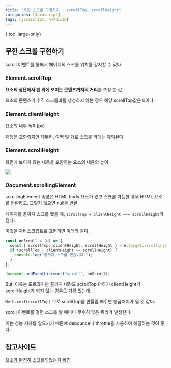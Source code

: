 ```yaml
---
title: "무한 스크롤 구현하기 : scrollTop, scrollHeight"
categories: [Javascript]
tags: [javascript, 무한스크롤]
---
```


{:toc .large-only}

## 무한 스크롤 구현하기

scroll 이벤트를 통해서 페이지의 스크롤 위치를 감지할 수 있다.

### Element.scrollTop

**요소의 상단에서 맨 위에 보이는 콘텐츠까지의 거리**를 측정 한 값

요소의 콘텐츠가 수직 스크롤바를 생성하지 않는 경우 해당 scrollTop값은 0이다.

### Element.clientHeight

요소의 내부 높이(px)

패딩은 포함되지만 테두리, 여백 및 가로 스크롤 막대는 제외된다.

### Element.scrollHeight

화면에 보이지 않는 내용을 포함하는 요소의 내용의 높이

<img src="https://developer.mozilla.org/en-US/docs/Web/API/Element/scrollHeight/scrollheight.png">

### Document.scrollingElement

scrollingElement 속성은 HTML body 요소가 있고 스크롤 가능한 경우 HTML 요소를 반환하고, 그렇지 않으면 null을 반환

페이지를 끝까지 스크롤 했을 때, `scrollTop + clientHeight === scrollHeight`가 된다.

이것을 자바스크립트로 표현하면 아래와 같다.

```js
const onScroll = (e) => {
  const { scrollTop, clientHeight, scrollHeight } = e.target.scrollingElement;
  if (scrollTop + clientHeight >= scrollHeight) {
    console.log("끝까지 스크롤 했습니다.");
  }
};

document.addEventListener("scroll", onScroll);
```

But, 이유는 모르겠지만 끝까지 내려도 scrollTop 더하기 clientHeight가 scrollHeight가 되지 않는 경우도 가끔 있는데..

`Meth.ceil(scrollTop)` 으로 scrollTop을 반올림 해주면 응급처치가 될 것 같다.

scroll 이벤트를 걸면 스크롤 할 때마다 무수히 많은 쿼리가 발생한다.

이는 성능 저하를 일으키기 때문에 debounce나 throttle을 사용하여 해결하는 것이 좋다.

## 참고사이트

[요소가 완전히 스크롤되었는지 확인](https://developer.mozilla.org/en-US/docs/Web/API/Element/scrollHeight#problems_and_solutions)
